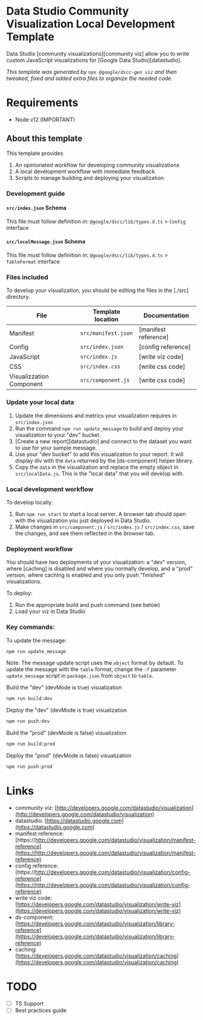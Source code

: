 # Data Studio Community Visualization Local Development Template

Data Studio [community visualizations][community viz] allow you to write custom
JavaScript visualizations for [Google Data Studio][datastudio].

*This template was generated by `npx @google/dscc-gen viz` and then tweaked, fixed and added extra files to organize the needed code.*

# Requirements

- Node v12 (IMPORTANT)

## About this template

This template provides

1.  An opinionated workflow for developing community visualizations
2.  A local development workflow with immediate feedback
3.  Scripts to manage building and deploying your visualization

### Development guide

#### `src/index.json` Schema

This file must follow definition in: `@google/dscc/lib/types.d.ts` > `Config` interface

#### `src/localMessage.json` Schema

This file must follow definition in: `@google/dscc/lib/types.d.ts` > `TableFormat` interface

### Files included

To develop your visualization, you should be editing the files in the [./src]
directory.

File                     | Template location      | Documentation
------------------------ | ---------------------- | --------------------
Manifest                 | `src/manifest.json`    | [manifest reference]
Config                   | `src/index.json`       | [config reference]
JavaScript               | `src/index.js`         | [write viz code]
CSS                      | `src/index.css`        | [write css code]
Visualizzation Component | `src/component.js`     | [write css code]

### Update your local data

1.  Update the dimensions and metrics your visualization requires in
    `src/index.json`
1.  Run the command `npm run update_message` to build and deploy your
    visualization to your "dev" bucket.
1.  [Create a new report][datastudio] and connect to the dataset you want to use
    for your sample message.
1.  Use your "dev bucket" to add this visualization to your report. It will
    display div with the `data` returned by the [ds-component] helper library.
1.  Copy the `data` in the visualization and replace the empty object in
    `src/localData.js`. This is the "local data" that you will develop with.

### Local development workflow

To develop locally:
1.  Run `npm run start` to start a local server. A browser tab should open with
    the visualization you just deployed in Data Studio.
2.  Make changes in  `src/component.js` / `src/index.js` / `src/index.css`, save the changes, and
    see them reflected in the browser tab.

### Deployment workflow

You should have two deployments of your visualization: a "dev" version, where
[caching] is disabled and where you normally develop, and a "prod" version,
where caching is enabled and you only push "finished" visualizations.

To deploy:

1.  Run the appropriate build and push command (see below)
2.  Load your viz in Data Studio

### Key commands:

To update the message:

```bash
npm run update_message
```

Note: The message update script uses the `object` format by default. To update
the message with the `table` format, change the `-f` parameter `update_message`
script in `package.json` from `object` to `table`.

Build the "dev" (devMode is true) visualization

```bash
npm run build:dev
```

Deploy the "dev" (devMode is true) visualization

```bash
npm run push:dev
```

Build the "prod" (devMode is false) visualization

```bash
npm run build:prod
```

Deploy the "prod" (devMode is false) visualization

```bash
npm run push:prod
```

# Links

- community viz: [http://developers.google.com/datastudio/visualization](http://developers.google.com/datastudio/visualization)
- datastudio: [https://datastudio.google.com](https://datastudio.google.com)
- manifest reference: [https://http://developers.google.com/datastudio/visualization/manifest-reference](https://http://developers.google.com/datastudio/visualization/manifest-reference)
- config reference: [https://http://developers.google.com/datastudio/visualization/config-reference](https://http://developers.google.com/datastudio/visualization/config-reference)
- write viz code: [https://developers.google.com/datastudio/visualization/write-viz](https://developers.google.com/datastudio/visualization/write-viz)
- ds-component: [https://developers.google.com/datastudio/visualization/library-reference](https://developers.google.com/datastudio/visualization/library-reference)
- caching: [https://developers.google.com/datastudio/visualization/caching](https://developers.google.com/datastudio/visualization/caching)

# TODO

- [ ] TS Support
- [ ] Best practices guide